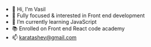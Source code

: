 - 👋 Hi, I'm Vasil
- 🚀 Fully focused & interested in Front end development
- 🧮 I’m currently learning JavaScript
- 📚 Enrolled on Front end React code academy
- 📫 karatashev@gmail.com

<!---
karatashev/karatashev is a ✨ special ✨ repository because its `README.md` (this file) appears on your GitHub profile.
You can click the Preview link to take a look at your changes.
--->
